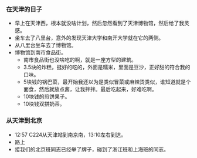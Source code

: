 

###  在天津的日子
+ 早上在天津西，根本就没啥计划，然后忽然看到了天津博物馆，然后给了我灵感。
+ 坐车去了八里台，意外的发现天津大学和南开大学就在它的两侧。
+ 从八里台坐车去了博物馆。
+ 博物馆到南市食品街。
	+ 南市食品街也没啥吃的啊，就是一座方型的建筑。
	+ 3.5块的炸糕，挺好的吃的，外面是糯米，里面是豆沙，正好甜的符合我的口味。
	+ 5块钱的锅巴菜，最开始我还以为是类似冒菜或麻辣烫类似，谁知道就是个面食，然后就放点酱，让我拌拌。最后吃起来，好难吃啊。
	+ 10块钱的煎饼果子。
	+ 10块钱双拼奶茶。


###  从天津到北京
+ 12:57 C224从天津站到南京南，13:10左右到达。
+ 路上
+ 接我们的北京班同志已经举了牌子，碰到了浙江班和上海班的同志。
